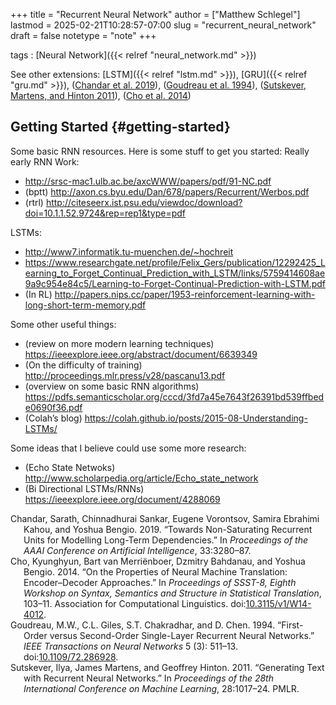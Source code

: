 +++
title = "Recurrent Neural Network"
author = ["Matthew Schlegel"]
lastmod = 2025-02-21T10:28:57-07:00
slug = "recurrent_neural_network"
draft = false
notetype = "note"
+++

tags
: [Neural Network]({{< relref "neural_network.md" >}})

See other extensions: [LSTM]({{< relref "lstm.md" >}}), [GRU]({{< relref "gru.md" >}}), (<a href="#citeproc_bib_item_1">Chandar et al. 2019</a>), (<a href="#citeproc_bib_item_3">Goudreau et al. 1994</a>), (<a href="#citeproc_bib_item_4">Sutskever, Martens, and Hinton 2011</a>), (<a href="#citeproc_bib_item_2">Cho et al. 2014</a>)


## Getting Started {#getting-started}

Some basic RNN resources. Here is some stuff to get you started:
Really early RNN Work:

-   <http://srsc-mac1.ulb.ac.be/axcWWW/papers/pdf/91-NC.pdf>
-   (bptt) <http://axon.cs.byu.edu/Dan/678/papers/Recurrent/Werbos.pdf>
-   (rtrl) <http://citeseerx.ist.psu.edu/viewdoc/download?doi=10.1.1.52.9724&rep=rep1&type=pdf>

LSTMs:

-   <http://www7.informatik.tu-muenchen.de/~hochreit>
-   <https://www.researchgate.net/profile/Felix_Gers/publication/12292425_Learning_to_Forget_Continual_Prediction_with_LSTM/links/5759414608ae9a9c954e84c5/Learning-to-Forget-Continual-Prediction-with-LSTM.pdf>
-   (In RL) <http://papers.nips.cc/paper/1953-reinforcement-learning-with-long-short-term-memory.pdf>

Some other useful things:

-   (review on more modern learning techniques) <https://ieeexplore.ieee.org/abstract/document/6639349>
-   (On the difficulty of training) <http://proceedings.mlr.press/v28/pascanu13.pdf>
-   (overview on some basic RNN algorithms) <https://pdfs.semanticscholar.org/cccd/3fd7a45e7643f26391bd539ffbede0690f36.pdf>
-   (Colah’s blog) <https://colah.github.io/posts/2015-08-Understanding-LSTMs/>

Some ideas that I believe could use some more research:

-   (Echo State Netwoks) <http://www.scholarpedia.org/article/Echo_state_network>
-   (Bi Directional LSTMs/RNNs) <https://ieeexplore.ieee.org/document/4288069>



<style>.csl-entry{text-indent: -1.5em; margin-left: 1.5em;}</style><div class="csl-bib-body">
  <div class="csl-entry"><a id="citeproc_bib_item_1"></a>Chandar, Sarath, Chinnadhurai Sankar, Eugene Vorontsov, Samira Ebrahimi Kahou, and Yoshua Bengio. 2019. “Towards Non-Saturating Recurrent Units for Modelling Long-Term Dependencies.” In <i>Proceedings of the AAAI Conference on Artificial Intelligence</i>, 33:3280–87.</div>
  <div class="csl-entry"><a id="citeproc_bib_item_2"></a>Cho, Kyunghyun, Bart van Merriënboer, Dzmitry Bahdanau, and Yoshua Bengio. 2014. “On the Properties of Neural Machine Translation: Encoder–Decoder Approaches.” In <i>Proceedings of SSST-8, Eighth Workshop on Syntax, Semantics and Structure in Statistical Translation</i>, 103–11. Association for Computational Linguistics. doi:<a href="https://doi.org/10.3115/v1/W14-4012">10.3115/v1/W14-4012</a>.</div>
  <div class="csl-entry"><a id="citeproc_bib_item_3"></a>Goudreau, M.W., C.L. Giles, S.T. Chakradhar, and D. Chen. 1994. “First-Order versus Second-Order Single-Layer Recurrent Neural Networks.” <i>IEEE Transactions on Neural Networks</i> 5 (3): 511–13. doi:<a href="https://doi.org/10.1109/72.286928">10.1109/72.286928</a>.</div>
  <div class="csl-entry"><a id="citeproc_bib_item_4"></a>Sutskever, Ilya, James Martens, and Geoffrey Hinton. 2011. “Generating Text with Recurrent Neural Networks.” In <i>Proceedings of the 28th International Conference on Machine Learning</i>, 28:1017–24. PMLR.</div>
</div>
